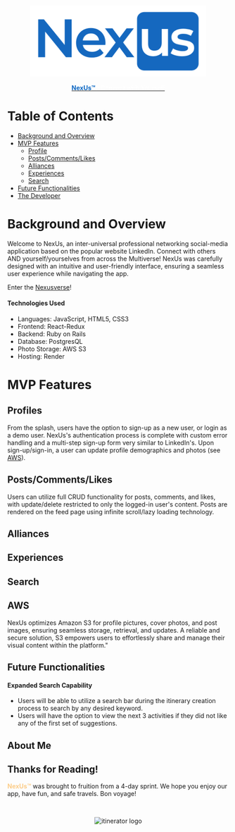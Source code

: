 <p align="center">
  <a href="https://nexus-zblj.onrender.com" target="_blank" ><img class="hello" src="frontend/public/assets/images/seeds/logo-new.png" width="400" alt="logo" /></a>
</p>
<p align="center">
  <a href="https://nexus-zblj.onrender.com" target="_blank"><span style="font-weight: bold; color: #0a66c2">NexUs&trade;</span > <span style="color: white">: Connect with Yourself</span></a>
</p>

# Table of Contents
* [Background and Overview](#background-and-overview)
* [MVP Features](#mvp-features)
  * [Profile](#profile)
  * [Posts/Comments/Likes](#postscommentslikes)
  * [Alliances](#alliances)
  * [Experiences](#experiences)
  * [Search](#search)
* [Future Functionalities](#future-functionalities)
* [The Developer](#about-me)

# Background and Overview

Welcome to NexUs, an inter-universal professional networking social-media application based on the popular website LinkedIn. Connect with others AND yourself/yourselves from across the Multiverse! NexUs was carefully designed with an intuitive and user-friendly interface, ensuring a seamless user experience while navigating the app.

Enter the <a href="https://nexus-zblj.onrender.com" target="_blank" >Nexusverse</a>!

#### Technologies Used

* Languages: JavaScript, HTML5, CSS3
* Frontend: React-Redux
* Backend: Ruby on Rails
* Database: PostgresQL
* Photo Storage: AWS S3
* Hosting: Render

# MVP Features

## Profiles

From the splash, users have the option to sign-up as a new user, or login as a demo user. NexUs's authentication process is complete with custom error handling and a multi-step sign-up form very similar to LinkedIn's. 
Upon sign-up/sign-in, a user can update profile demographics and photos (see [AWS](#aws)).

## Posts/Comments/Likes

Users can utilize full CRUD functionality for posts, comments, and likes, with update/delete restricted to only the logged-in user's content. Posts are rendered on the feed page using infinite scroll/lazy loading technology.

## Alliances

## Experiences

## Search

## AWS

NexUs optimizes Amazon S3 for profile pictures, cover photos, and post images, ensuring seamless storage, retrieval, and updates. A reliable and secure solution, S3 empowers users to effortlessly share and manage their visual content within the platform."

## Future Functionalities

#### Expanded Search Capability
* Users will be able to utilize a search bar during the itinerary creation process to search by any desired keyword.
* Users will have the option to view the next 3 activities if they did not like any of the first set of suggestions.

## About Me

## Thanks for Reading!

<span style="color: #fccd89;">**NexUs&trade;**</span> was brought to fruition from a 4-day sprint. We hope you enjoy our app, have fun, and safe travels. Bon voyage! 

<br>

<p align="center">
  <img src="frontend/src/assets/itineratorLogoMain.png" alt="itinerator logo"
  width="300" />
</p>


<!-- ![interaction](frontend/src/assets/gif7-interaction.gif) -->
